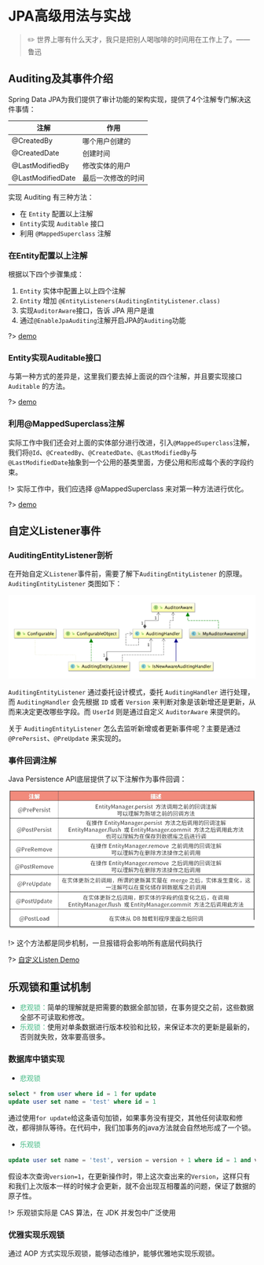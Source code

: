 # JPA高级用法与实战

> :pencil2: 世界上哪有什么天才，我只是把别人喝咖啡的时间用在工作上了。——鲁迅

## Auditing及其事件介绍

Spring Data JPA为我们提供了审计功能的架构实现，提供了4个注解专门解决这件事情：

注解 | 作用 |
---------|----------
 @CreatedBy | 哪个用户创建的
 @CreatedDate | 创建时间
 @LastModifiedBy | 修改实体的用户
 @LastModifiedDate | 最后一次修改的时间

实现 Auditing 有三种方法：

- 在 `Entity` 配置以上注解
- `Entity`实现 `Auditable` 接口
- 利用 `@MappedSuperclass` 注解

### 在Entity配置以上注解

根据以下四个步骤集成：

1. `Entity` 实体中配置上以上四个注解
2. `Entity` 增加 `@EntityListeners(AuditingEntityListener.class)`
3. 实现`AuditorAware`接口，告诉 JPA 用户是谁
4. 通过`@EnableJpaAuditing`注解开启JPA的`Auditing`功能

?> [demo](https://github.com/LvanLiu/spring-boot-demo/blob/master/jpa-demo/src/test/java/com/lvan/jpademo/repository/AuditingRepositoryTest.java)

### Entity实现Auditable接口

与第一种方式的差异是，这里我们要去掉上面说的四个注解，并且要实现接口 `Auditable` 的方法。

?> [demo](https://github.com/LvanLiu/spring-boot-demo/blob/master/jpa-demo/src/test/java/com/lvan/jpademo/repository/AuditableRepositoryTest.java)

### 利用@MappedSuperclass注解

实际工作中我们还会对上面的实体部分进行改进，引入`@MappedSuperclass`注解，我们将`@Id`、`@CreatedBy`、`@CreatedDate`、`@LastModifiedBy`与`@LastModifiedDate`抽象到一个公用的基类里面，方便公用和形成每个表的字段约束。

!> 实际工作中，我们应选择 @MappedSuperclass 来对第一种方法进行优化。

?> [demo](https://github.com/LvanLiu/spring-boot-demo/blob/master/jpa-demo/src/test/java/com/lvan/jpademo/repository/MappedSuperclassRepositoryTest.java)

## 自定义Listener事件

### AuditingEntityListener剖析

在开始自定义`Listener`事件前，需要了解下`AuditingEntityListener` 的原理。`AuditingEntityListener` 类图如下：

![img.png](../../img/spring/auditingEntityListener-uml.png)

`AuditingEntityListener` 通过委托设计模式，委托 `AuditingHandler` 进行处理，而 `AuditingHandler` 会先根据 `ID` 或者 `Version` 来判断对象是该新增还是更新，从而来决定更改哪些字段。而 `UserId` 则是通过自定义 `AuditorAware` 来提供的。

关于 `AuditingEntityListener` 怎么去监听新增或者更新事件呢？主要是通过 `@PrePersist`、`@PreUpdate` 来实现的。

### 事件回调注解

Java Persistence API底层提供了以下注解作为事件回调：

![img.png](../../img/spring/jpa-event-callback.jpg)

!> 这个方法都是同步机制，一旦报错将会影响所有底层代码执行

?> [自定义Listen Demo](https://github.com/LvanLiu/spring-boot-demo/blob/master/jpa-demo/src/main/java/com/lvan/jpademo/listen/DbOperateLogListener.java)

## 乐观锁和重试机制

- <font color=#42b983>悲观锁：</font>简单的理解就是把需要的数据全部加锁，在事务提交之前，这些数据全部不可读取和修改。
- <font color=#42b983>乐观锁：</font>使用对单条数据进行版本校验和比较，来保证本次的更新是最新的，否则就失败，效率要高很多。

### 数据库中锁实现

- <font color=#42b983>悲观锁</font>

```sql
select * from user where id = 1 for update
update user set name = 'test' where id = 1
```

通过使用`for update`给这条语句加锁，如果事务没有提交，其他任何读取和修改，都得排队等待。在代码中，我们加事务的java方法就会自然地形成了一个锁。

- <font color=#42b983>乐观锁</font>

```sql
update user set name = 'test', version = version + 1 where id = 1 and version = 1
```

假设本次查询`version=1`，在更新操作时，带上这次查出来的`Version`，这样只有和我们上次版本一样的时候才会更新，就不会出现互相覆盖的问题，保证了数据的原子性。

!> 乐观锁实际是 CAS 算法，在 JDK 并发包中广泛使用

### 优雅实现乐观锁

通过 AOP 方式实现乐观锁，能够动态维护，能够优雅地实现乐观锁。